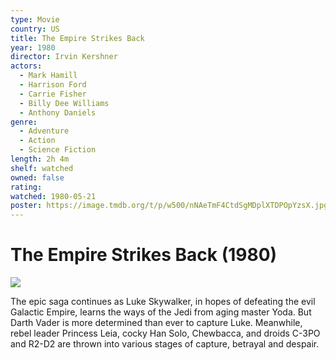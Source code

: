 ```yaml
---
type: Movie
country: US
title: The Empire Strikes Back
year: 1980
director: Irvin Kershner
actors:
  - Mark Hamill
  - Harrison Ford
  - Carrie Fisher
  - Billy Dee Williams
  - Anthony Daniels
genre:
  - Adventure
  - Action
  - Science Fiction
length: 2h 4m
shelf: watched
owned: false
rating:
watched: 1980-05-21
poster: https://image.tmdb.org/t/p/w500/nNAeTmF4CtdSgMDplXTDPOpYzsX.jpg
---
```


# The Empire Strikes Back (1980)

![](https://image.tmdb.org/t/p/w500/nNAeTmF4CtdSgMDplXTDPOpYzsX.jpg)

The epic saga continues as Luke Skywalker, in hopes of defeating the evil Galactic Empire, learns the ways of the Jedi from aging master Yoda. But Darth Vader is more determined than ever to capture Luke. Meanwhile, rebel leader Princess Leia, cocky Han Solo, Chewbacca, and droids C-3PO and R2-D2 are thrown into various stages of capture, betrayal and despair.